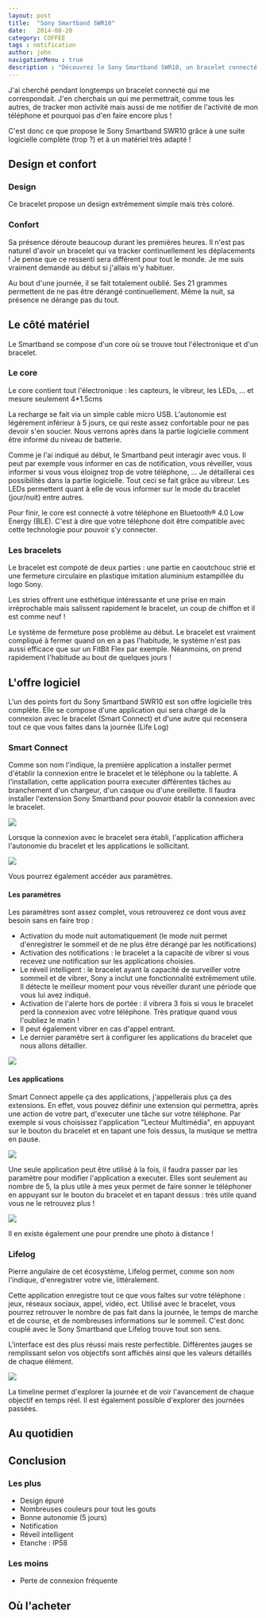 ```yaml
---
layout: post
title:  "Sony Smartband SWR10"
date:   2014-08-20
category: COFFEE
tags : notification
author: john
navigationMenu : true
description : "Découvrez le Sony Smartband SWR10, un bracelet connecté pas comme les autres !"
---
```


J'ai cherché pendant longtemps un bracelet connecté qui me correspondait. J'en cherchais un qui me permettrait, comme tous les autres, de tracker mon activité mais aussi de me notifier de l'activité de mon téléphone et pourquoi pas d'en faire encore plus !

C'est donc ce que propose le Sony Smartband SWR10 grâce à une suite logicielle complète (trop ?) et à un matériel très adapté !

## Design et confort

### Design

Ce bracelet propose un design extrêmement simple mais très coloré.

### Confort

Sa présence déroute beaucoup durant les premières heures. Il n'est pas naturel d'avoir un bracelet qui va tracker continuellement les déplacements ! Je pense que ce ressenti sera différent pour tout le monde. Je me suis vraiment demandé au début si j'allais m'y habituer.

Au bout d'une journée, il se fait totalement oublié. Ses 21 grammes permettent de ne pas être dérangé continuellement. Même la nuit, sa présence ne dérange pas du tout.

## Le côté matériel

Le Smartband se compose d'un core où se trouve tout l'électronique et d'un bracelet.

### Le core

Le core contient tout l'électronique : les capteurs, le vibreur, les LEDs, ... et mesure seulement 4*1.5cms

La recharge se fait via un simple cable micro USB. L'autonomie est légérement inférieur à 5 jours, ce qui reste assez confortable pour ne pas devoir s'en soucier. Nous verrons après dans la partie logicielle comment être informé du niveau de batterie.

Comme je l'ai indiqué au début, le Smartband peut interagir avec vous. Il peut par exemple vous informer en cas de notification, vous réveiller, vous informer si vous vous éloignez trop de votre téléphone, ... Je détaillerai ces possibilités dans la partie logicielle. Tout ceci se fait grâce au vibreur. Les LEDs permettent quant à elle de vous informer sur le mode du bracelet (jour/nuit) entre autres.

Pour finir, le core est connecté à votre téléphone en Bluetooth® 4.0 Low Energy (BLE). C'est à dire que votre téléphone doit être compatible avec cette technologie pour pouvoir s'y connecter.

### Les bracelets

Le bracelet est compoté de deux parties : une partie en caoutchouc strié et une fermeture circulaire en plastique imitation aluminium estampillée du logo Sony.

Les stries offrent une esthétique intéressante et une prise en main irréprochable mais salissent rapidement le bracelet, un coup de chiffon et il est comme neuf !

Le système de fermeture pose problème au début. Le bracelet est vraiment compliqué à fermer quand on en a pas l'habitude, le système n'est pas aussi efficace que sur un FitBit Flex par exemple. Néanmoins, on prend rapidement l'habitude au bout de quelques jours !

## L'offre logiciel

L'un des points fort du Sony Smartband SWR10 est son offre logicielle très complète. Elle se compose d'une application qui sera chargé de la connexion avec le bracelet (Smart Connect) et d'une autre qui recensera tout ce que vous faites dans la journée (Life Log)

### Smart Connect

Comme son nom l'indique, la première application a installer permet d'établir la connexion entre le bracelet et le téléphone ou la tablette. A l'installation, cette application pourra executer différentes tâches au branchement d'un chargeur, d'un casque ou d'une oreillette. Il faudra installer l'extension Sony Smartband pour pouvoir établir la connexion avec le bracelet.

<img src="/src/articles/sonySmartband/smartConnect.png)"/>

Lorsque la connexion avec le bracelet sera établi, l'application affichera l'autonomie du bracelet et les applications le sollicitant.

<img src="/src/articles/sonySmartband/smartConnectSmartband.png)"/>

Vous pourrez également accéder aux paramètres.

#### Les paramètres

Les paramètres sont assez complet, vous retrouverez ce dont vous avez besoin sans en faire trop :

* Activation du mode nuit automatiquement (le mode nuit permet d'enregistrer le sommeil et de ne plus être dérangé par les notifications)
* Activation des notifications : le bracelet a la capacité de vibrer si vous recevez une notification sur les applications choisies.
* Le réveil intelligent : le bracelet ayant la capacité de surveiller votre sommeil et de vibrer, Sony a inclut une fonctionnalité extrêmement utile. Il détecte le meilleur moment pour vous réveiller durant une période que vous lui avez indiqué.
* Activation de l'alerte hors de portée : il vibrera 3 fois si vous le bracelet perd la connexion avec votre téléphone. Très pratique quand vous l'oubliez le matin !
* Il peut également vibrer en cas d'appel entrant.
* Le dernier paramètre sert à configurer les applications du bracelet que nous allons détailler.

<img src="/src/articles/sonySmartband/smartConnectSmartbandParameters.png)"/>

#### Les applications

Smart Connect appelle ça des applications, j'appellerais plus ça des extensions. En effet, vous pouvez définir une extension qui permettra, après une action de votre part, d'executer une tâche sur votre téléphone. Par exemple si vous choisissez l'application "Lecteur Multimédia", en appuyant sur le bouton du bracelet et en tapant une fois dessus, la musique se mettra en pause.

<img src="/src/articles/sonySmartband/smartConnectLecteurMultimédia.png)"/>

Une seule application peut être utilisé à la fois, il faudra passer par les paramètre pour modifier l'application a executer. Elles sont seulement au nombre de 5, la plus utile à mes yeux permet de faire sonner le téléphoner en appuyant sur le bouton du bracelet et en tapant dessus : très utile quand vous ne le retrouvez plus !

<img src="/src/articles/sonySmartband/smartConnectApplication.png"/>

Il en existe également une pour prendre une photo à distance !

### Lifelog

Pierre angulaire de cet écosystème, Lifelog permet, comme son nom l'indique, d'enregistrer votre vie, littéralement.

Cette application enregistre tout ce que vous faîtes sur votre téléphone : jeux, réseaux sociaux, appel, vidéo, ect. Utilisé avec le bracelet, vous pourrez retrouver le nombre de pas fait dans la journée, le temps de marche et de course, et de nombreuses informations sur le sommeil.
C'est donc couplé avec le Sony Smartband que Lifelog trouve tout son sens.

L'interface est des plus réussi mais reste perfectible. Différentes jauges se remplissant selon vos objectifs sont affichés ainsi que les valeurs détaillés de chaque élément.

<img src="/src/articles/sonySmartband/lifelog.png"/>

La timeline permet d'explorer la journée et de voir l'avancement de chaque objectif en temps réel. Il est également possible d'explorer des journées passées. 

## Au quotidien

## Conclusion

### Les plus

* Design épuré
* Nombreuses couleurs pour tout les gouts
* Bonne autonomie (5 jours)
* Notification
* Réveil intelligent
* Etanche : IP58

### Les moins

* Perte de connexion fréquente

## Où l'acheter

